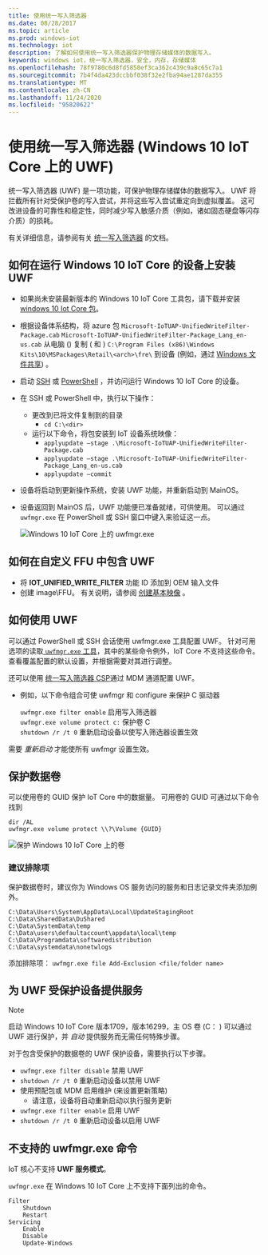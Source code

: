```yaml
---
title: 使用统一写入筛选器
ms.date: 08/28/2017
ms.topic: article
ms.prod: windows-iot
ms.technology: iot
description: 了解如何使用统一写入筛选器保护物理存储媒体的数据写入。
keywords: windows iot，统一写入筛选器，安全，内存，存储媒体
ms.openlocfilehash: 78f9780c6d8fd5850ef3ca362c439c9a8c65c7a1
ms.sourcegitcommit: 7b4f4da423dccbbf038f32e2fba94ae1287da355
ms.translationtype: MT
ms.contentlocale: zh-CN
ms.lasthandoff: 11/24/2020
ms.locfileid: "95820622"
---
```

# <a name="using-the-unified-write-filter-uwf-on-windows-10-iot-core"></a>使用统一写入筛选器 (Windows 10 IoT Core 上的 UWF) 

统一写入筛选器 (UWF) 是一项功能，可保护物理存储媒体的数据写入。 UWF 将拦截所有针对受保护卷的写入尝试，并将这些写入尝试重定向到虚拟覆盖。 这可改进设备的可靠性和稳定性，同时减少写入敏感介质（例如，诸如固态硬盘等闪存介质）的损耗。

有关详细信息，请参阅有关 [统一写入筛选器](https://docs.microsoft.com/windows-hardware/customize/enterprise/unified-write-filter) 的文档。

## <a name="how-to-install-uwf-on-a-device-running-windows-10-iot-core"></a>如何在运行 Windows 10 IoT Core 的设备上安装 UWF

* 如果尚未安装最新版本的 Windows 10 IoT Core 工具包，请下载并安装 [windows 10 Iot Core 包](https://www.microsoft.com/en-us/software-download/windows10iotcore)。
* 根据设备体系结构，将 azure 包 `Microsoft-IoTUAP-UnifiedWriteFilter-Package.cab` `Microsoft-IoTUAP-UnifiedWriteFilter-Package_Lang_en-us.cab` 从电脑 () 复制 ( 和 ) `C:\Program Files (x86)\Windows Kits\10\MSPackages\Retail\<arch>\fre\` 到设备 (例如，通过 [Windows 文件共享](../manage-your-device/WindowsFileSharing.md)) 。
* 启动 [SSH](../connect-your-device/SSH.md) 或 [PowerShell](../connect-your-device/PowerShell.md) ，并访问运行 Windows 10 IoT Core 的设备。
* 在 SSH 或 PowerShell 中，执行以下操作：
  * 更改到已将文件复制到的目录
    * `cd C:\<dir>`
  * 运行以下命令，将包安装到 IoT 设备系统映像：
    * `applyupdate –stage .\Microsoft-IoTUAP-UnifiedWriteFilter-Package.cab`
    * `applyupdate –stage .\Microsoft-IoTUAP-UnifiedWriteFilter-Package_Lang_en-us.cab`
    * `applyupdate –commit`
* 设备将启动到更新操作系统，安装 UWF 功能，并重新启动到 MainOS。
* 设备返回到 MainOS 后，UWF 功能便已准备就绪，可供使用。 可以通过 ```uwfmgr.exe``` 在 PowerShell 或 SSH 窗口中键入来验证这一点。

  ![Windows 10 IoT Core 上的 uwfmgr.exe](../media/UnifiedWriteFilter/uwfmgr.png)


## <a name="how-to-include-uwf-in-your-custom-ffu"></a>如何在自定义 FFU 中包含 UWF

* 将 **IOT_UNIFIED_WRITE_FILTER** 功能 ID 添加到 OEM 输入文件
* 创建 image\FFU。 有关说明，请参阅 [创建基本映像](https://docs.microsoft.com/windows-hardware/manufacture/iot/create-a-basic-image) 。


## <a name="how-to-use-uwf"></a>如何使用 UWF

可以通过 PowerShell 或 SSH 会话使用 uwfmgr.exe 工具配置 UWF。
针对可用选项的读取[ `uwfmgr.exe` 工具](https://docs.microsoft.com/windows-hardware/customize/enterprise/uwfmgrexe)，其中的某些命令例外，IoT Core 不支持这些命令。
查看覆盖配置的默认设置，并根据需要对其进行调整。

还可以使用 [统一写入筛选器 CSP](https://docs.microsoft.com/windows/client-management/mdm/unifiedwritefilter-csp)通过 MDM 通道配置 UWF。


* 例如，以下命令组合可使 uwfmgr 和 configure 来保护 C 驱动器

  `uwfmgr.exe filter enable`      启用写入筛选器
  <br>
  `uwfmgr.exe volume protect c:`  保护卷 C
  <br>
  `shutdown /r /t 0`              重新启动设备以使写入筛选器设置生效

需要 *重新启动* 才能使所有 uwfmgr 设置生效。


## <a name="protecting-a-data-volume"></a>保护数据卷

可以使用卷的 GUID 保护 IoT Core 中的数据量。
可用卷的 GUID 可通过以下命令找到

  `dir /AL`
  <br>
  `uwfmgr.exe volume protect \\?\Volume {GUID}`


  ![保护 Windows 10 IoT Core 上的卷](../media/UnifiedWriteFilter/uwfmgr_protect.png)

### <a name="recommended-exclusions"></a>建议排除项
保护数据卷时，建议你为 Windows OS 服务访问的服务和日志记录文件夹添加例外。

```
C:\Data\Users\System\AppData\Local\UpdateStagingRoot
C:\Data\SharedData\DuShared
C:\Data\SystemData\temp
C:\Data\users\defaultaccount\appdata\local\temp
C:\Data\Programdata\softwaredistribution
C:\Data\systemdata\nonetwlogs
```

添加排除项： `uwfmgr.exe file Add-Exclusion <file/folder name>`



## <a name="servicing-uwf-protected-devices"></a>为 UWF 受保护设备提供服务

> [!Note]
> 启动 Windows 10 IoT Core 版本1709，版本16299，主 OS 卷 (C： \) 可以通过 UWF 进行保护，并 *自动* 提供服务而无需任何特殊步骤。

对于包含受保护的数据卷的 UWF 保护设备，需要执行以下步骤。

* `uwfmgr.exe filter disable` 禁用 UWF
* `shutdown /r /t 0` 重新启动设备以禁用 UWF
* 使用预配包或 MDM 启用维护 (来设置更新策略) 
   * 请注意，设备将自动重新启动以执行服务更新
* `uwfmgr.exe filter enable` 启用 UWF
* `shutdown /r /t 0` 重新启动设备以启用 UWF

## <a name="unsupported-uwfmgrexe-commands"></a>不支持的 uwfmgr.exe 命令

IoT 核心不支持 **UWF 服务模式**。

`uwfmgr.exe` 在 Windows 10 IoT Core 上不支持下面列出的命令。

```
Filter
    Shutdown
    Restart
Servicing
    Enable
    Disable
    Update-Windows
```

